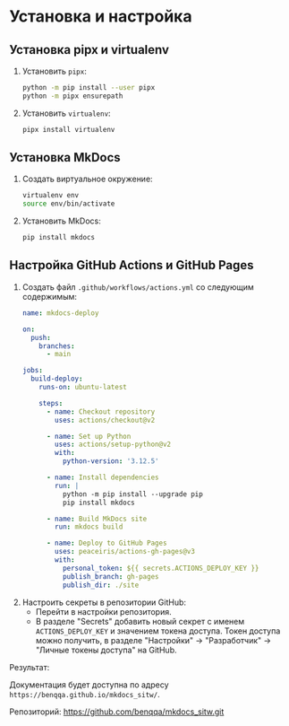 # Установка и настройка

## Установка pipx и virtualenv

1. Установить `pipx`:
    ```sh
    python -m pip install --user pipx
    python -m pipx ensurepath
    ```

2. Установить `virtualenv`:
    ```sh
    pipx install virtualenv
    ```

## Установка MkDocs

1. Создать виртуальное окружение:
    ```sh
    virtualenv env
    source env/bin/activate
    ```

2. Установить MkDocs:
    ```sh
    pip install mkdocs
    ```

## Настройка GitHub Actions и GitHub Pages

1. Создать файл `.github/workflows/actions.yml` со следующим содержимым:
    ```yaml
    name: mkdocs-deploy

    on:
      push:
        branches:
          - main

    jobs:
      build-deploy:
        runs-on: ubuntu-latest

        steps:
          - name: Checkout repository
            uses: actions/checkout@v2

          - name: Set up Python
            uses: actions/setup-python@v2
            with:
              python-version: '3.12.5'

          - name: Install dependencies
            run: |
              python -m pip install --upgrade pip
              pip install mkdocs

          - name: Build MkDocs site
            run: mkdocs build

          - name: Deploy to GitHub Pages
            uses: peaceiris/actions-gh-pages@v3
            with:
              personal_token: ${{ secrets.ACTIONS_DEPLOY_KEY }}
              publish_branch: gh-pages
              publish_dir: ./site
    ```
2. Настроить секреты в репозитории GitHub:
    - Перейти в настройки репозитория.
    - В разделе "Secrets" добавить новый секрет с именем `ACTIONS_DEPLOY_KEY` и значением токена доступа. Токен доступа можно получить, в разделе "Настройки" -> "Разработчик" -> "Личные токены доступа" на GitHub.

Результат:

Документация будет доступна по адресу `https://benqqa.github.io/mkdocs_sitw/`.

Репозиторий: https://github.com/benqqa/mkdocs_sitw.git
